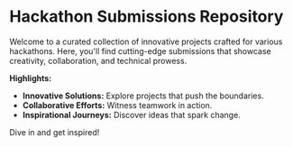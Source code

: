 # Hackathon Submissions Repository

Welcome to a curated collection of innovative projects crafted for various hackathons. Here, you'll find cutting-edge submissions that showcase creativity, collaboration, and technical prowess.

**Highlights:**
- **Innovative Solutions:** Explore projects that push the boundaries.
- **Collaborative Efforts:** Witness teamwork in action.
- **Inspirational Journeys:** Discover ideas that spark change.

Dive in and get inspired!

